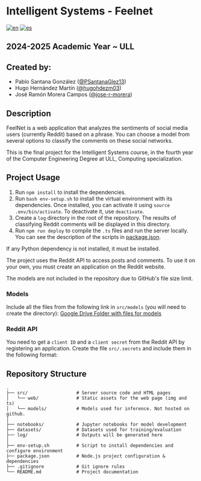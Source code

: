 # Intelligent Systems - Feelnet
[![en](https://img.shields.io/badge/lang-en-red.svg)](https://github.com/PSantanaGlez13/SI-FeelNet-Web/blob/main/README.md)
[![es](https://img.shields.io/badge/lang-es-yellow.svg)](https://github.com/PSantanaGlez13/SI-FeelNet-Web/blob/main/README.es.md)

## 2024-2025 Academic Year ~ ULL
## Created by:
- Pablo Santana González ([@PSantanaGlez13](https://github.com/PSantanaGlez13))
- Hugo Hernández Martín ([@hugohdezm03](https://github.com/hugohdezm03))
- José Ramón Morera Campos ([@jose-r-morera](https://github.com/jose-r-morera))
## Description
FeelNet is a web application that analyzes the sentiments of social media users (currently Reddit) based on a phrase. You can choose a model from several options to classify the comments on these social networks.

This is the final project for the Intelligent Systems course, in the fourth year of the Computer Engineering Degree at ULL, Computing specialization.

## Project Usage
1. Run `npm install` to install the dependencies.
2. Run `bash env-setup.sh` to install the virtual environment with its dependencies. Once installed, you can activate it using `source .env/bin/activate`. To deactivate it, use `deactivate`.
3. Create a `log` directory in the root of the repository. The results of classifying Reddit comments will be displayed in this directory.
4. Run `npm run deploy` to compile the `.ts` files and run the server locally. You can see the description of the scripts in [package.json](package.json).

If any Python dependency is not installed, it must be installed.

The project uses the Reddit API to access posts and comments. To use it on your own, you must create an application on the Reddit website.

The models are not included in the repository due to GitHub's file size limit.

### Models
Include all the files from the following link in `src/models` (you will need to create the directory):
[Google Drive Folder with files for models](https://drive.google.com/drive/folders/15Itf7iR5G4QY2l2gt71rx6vnedesO8Aq?usp=sharing)

### Reddit API
You need to get a `client ID` and a `client secret` from the Reddit API by registering an application. Create the file `src/.secrets` and include them in the following format:

## Repository Structure
```text
.
├── src/                  # Server source code and HTML pages   
│   └── web/              # Static assets for the web page (img and ts)
│   └── models/           # Models used for inference. Not hosted on github.
│
├── notebooks/            # Jupyter notebooks for model development
├── datasets/             # Datasets used for training/evaluation
├── log/                  # Outputs will be generated here
│
├── env-setup.sh          # Script to install dependencies and configure environment
├── package.json          # Node.js project configuration & dependencies
├── .gitignore            # Git ignore rules
└── README.md             # Project documentation
```
